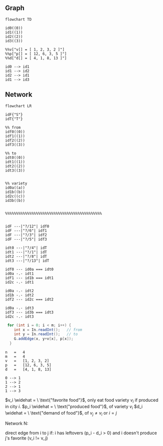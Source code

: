 

## Graph
```mermaid
flowchart TD

id0((0))
id1((1))
id2((2))
id3((3))

%%v["v[] = [ 1, 2, 3, 2 ]"]
%%p["p[] = [ 12, 6, 3, 5 ]"]
%%d["d[] = [ 4, 1, 8, 13 ]"]

id0 --> id1
id1 --> id2
id2 --> id1
id1 --> id3

```

## Network
```mermaid
flowchart LR

idF{"S"}
idT{"T"}

%% from
idf0((0))
idf1((1))
idf2((2))
idf3((3))

%% to
idt0((0))
idt1((1))
idt2((2))
idt3((3))
  

%% variety
id0a((a))
id1b((b))
id2c((c))
id3b((b))
  

%%%%%%%%%%%%%%%%%%%%%%%%%%%%%%%%%%%%%%%%%%%%


idF ---|"?/12"| idf0
idF ---|"?/6"| idf1
idF ---|"?/3"| idf2
idF ---|"?/5"| idf3

idt0 ---|"?/4"| idT
idt1 ---|"?/1"| idT
idt2 ---|"?/8"| idT
idt3 ---|"?/13"| idT

idf0 --- id0a === idt0
id0a -.- idt1
idf1 --- id1b === idt1
id2c -.- idt1

id0a -.- idt2
id1b -.- idt2
idf2 --- id2c === idt2

id0a -.- idt3
idf3 --- id3b === idt3
id2c -.- idt3
```

```java
 for (int i = 0; i < m; i++) {
	int x = In.readInt();   // from
	int y = In.readInt();   // to
	G.addEdge(x, y+v[x], p[x]);
  }
```

```
n	=	4
m	=	4
v	= 	[1, 2, 3, 2]	
p	=	[12, 6, 3, 5]
d	=	[4, 1, 8, 13]

0 --> 1
1 --> 2
2 --> 1
1 --> 3
```


$v_i \widehat = \ \text{"favorite food"}$, only eat food variety $v_i$ if produced in city $i$.
$p_i \widehat = \ \text{"produced food"}$, of variety $v_i$
$d_i \widehat = \ \text{"demand of food"}$, of $v_j\ne v_i$ or $i=j$



Network N:

direct edge from i to j if:
	i has leftovers (p_i - d_i > 0) and
	i doesn't produce j's favorite (v_i != v_j)